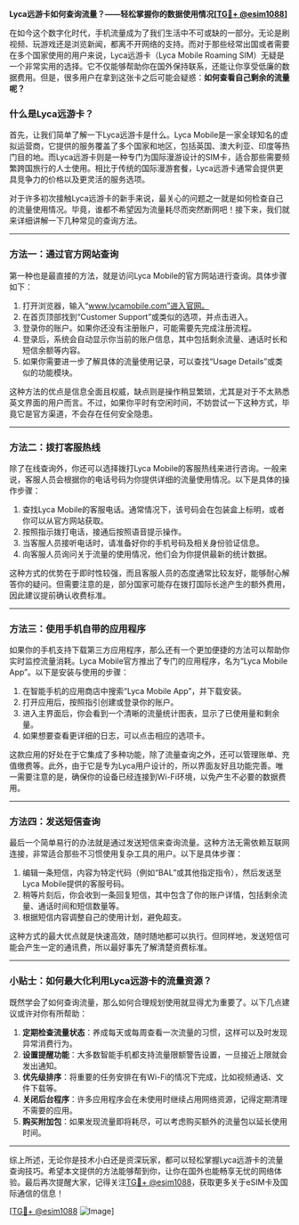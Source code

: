 **Lyca远游卡如何查询流量？——轻松掌握你的数据使用情况[[TG💪+ @esim1088](https://t.me/s/esim1088)]**

在如今这个数字化时代，手机流量成为了我们生活中不可或缺的一部分。无论是刷视频、玩游戏还是浏览新闻，都离不开网络的支持。而对于那些经常出国或者需要在多个国家使用的用户来说，Lyca远游卡（Lyca Mobile Roaming SIM）无疑是一个非常实用的选择。它不仅能够帮助你在国外保持联系，还能让你享受低廉的数据费用。但是，很多用户在拿到这张卡之后可能会疑惑：**如何查看自己剩余的流量呢？**

### 什么是Lyca远游卡？

首先，让我们简单了解一下Lyca远游卡是什么。Lyca Mobile是一家全球知名的虚拟运营商，它提供的服务覆盖了多个国家和地区，包括英国、澳大利亚、印度等热门目的地。而Lyca远游卡则是一种专门为国际漫游设计的SIM卡，适合那些需要频繁跨国旅行的人士使用。相比于传统的国际漫游套餐，Lyca远游卡通常会提供更具竞争力的价格以及更灵活的服务选项。

对于许多初次接触Lyca远游卡的新手来说，最关心的问题之一就是如何检查自己的流量使用情况。毕竟，谁都不希望因为流量耗尽而突然断网吧！接下来，我们就来详细讲解一下几种常见的查询方法。

---

### 方法一：通过官方网站查询

第一种也是最直接的方法，就是访问Lyca Mobile的官方网站进行查询。具体步骤如下：

1. 打开浏览器，输入“www.lycamobile.com”进入官网。
2. 在首页顶部找到“Customer Support”或类似的选项，并点击进入。
3. 登录你的账户。如果你还没有注册账户，可能需要先完成注册流程。
4. 登录后，系统会自动显示你当前的账户信息，其中包括剩余流量、通话时长和短信余额等内容。
5. 如果你需要进一步了解具体的流量使用记录，可以查找“Usage Details”或类似的功能模块。

这种方法的优点是信息全面且权威，缺点则是操作稍显繁琐，尤其是对于不太熟悉英文界面的用户而言。不过，如果你平时有空闲时间，不妨尝试一下这种方式，毕竟它是官方渠道，不会存在任何安全隐患。

---

### 方法二：拨打客服热线

除了在线查询外，你还可以选择拨打Lyca Mobile的客服热线来进行咨询。一般来说，客服人员会根据你的电话号码为你提供详细的流量使用情况。以下是具体的操作步骤：

1. 查找Lyca Mobile的客服电话。通常情况下，该号码会在包装盒上标明，或者你可以从官方网站获取。
2. 按照指示拨打电话，接通后按照语音提示操作。
3. 当客服人员接听电话时，请准备好你的手机号码及相关身份验证信息。
4. 向客服人员询问关于流量的使用情况，他们会为你提供最新的统计数据。

这种方式的优势在于即时性较强，而且客服人员的态度通常比较友好，能够耐心解答你的疑问。但需要注意的是，部分国家可能存在拨打国际长途产生的额外费用，因此建议提前确认收费标准。

---

### 方法三：使用手机自带的应用程序

如果你的手机支持下载第三方应用程序，那么还有一个更加便捷的方法可以帮助你实时监控流量消耗。Lyca Mobile官方推出了专门的应用程序，名为“Lyca Mobile App”。以下是安装与使用的步骤：

1. 在智能手机的应用商店中搜索“Lyca Mobile App”，并下载安装。
2. 打开应用后，按照指引创建或登录你的账户。
3. 进入主界面后，你会看到一个清晰的流量统计图表，显示了已使用量和剩余量。
4. 如果想要查看更详细的日志，可以点击相应的选项卡。

这款应用的好处在于它集成了多种功能，除了流量查询之外，还可以管理账单、充值缴费等。此外，由于它是专为Lyca用户设计的，所以界面友好且功能完善。唯一需要注意的是，确保你的设备已经连接到Wi-Fi环境，以免产生不必要的数据费用。

---

### 方法四：发送短信查询

最后一个简单易行的办法就是通过发送短信来查询流量。这种方法无需依赖互联网连接，非常适合那些不习惯使用复杂工具的用户。以下是具体步骤：

1. 编辑一条短信，内容为特定代码（例如“BAL”或其他指定指令），然后发送至Lyca Mobile提供的客服号码。
2. 稍等片刻后，你会收到一条回复短信，其中包含了你的账户详情，包括剩余流量、通话时间和短信数量等。
3. 根据短信内容调整自己的使用计划，避免超支。

这种方式的最大优点就是快速高效，随时随地都可以执行。但同样地，发送短信可能会产生一定的通讯费，所以最好事先了解清楚资费标准。

---

### 小贴士：如何最大化利用Lyca远游卡的流量资源？

既然学会了如何查询流量，那么如何合理规划使用就显得尤为重要了。以下几点建议或许对你有所帮助：

1. **定期检查流量状态**：养成每天或每周查看一次流量的习惯，这样可以及时发现异常消费行为。
2. **设置提醒功能**：大多数智能手机都支持流量限额警告设置，一旦接近上限就会发出通知。
3. **优先级排序**：将重要的任务安排在有Wi-Fi的情况下完成，比如视频通话、文件下载等。
4. **关闭后台程序**：许多应用程序会在未使用时继续占用网络资源，记得定期清理不需要的应用。
5. **购买附加包**：如果发现流量即将耗尽，可以考虑购买额外的流量包以延长使用时间。

---

综上所述，无论你是技术小白还是资深玩家，都可以轻松掌握Lyca远游卡的流量查询技巧。希望本文提供的方法能够帮到你，让你在国外也能畅享无忧的网络体验。最后再次提醒大家，记得关注[TG💪+ @esim1088](https://t.me/s/esim1088)，获取更多关于eSIM卡及国际通信的信息！

[[TG💪+ @esim1088](https://t.me/s/esim1088) ![Image](https://i.postimg.cc/4NQfJmqS/Snipaste-2025-05-13-00-14-12.png)]